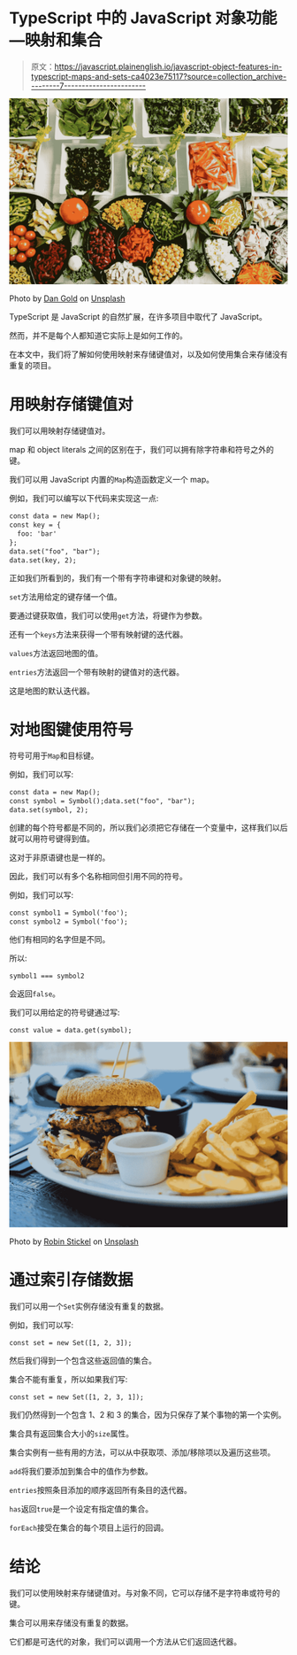 # TypeScript 中的 JavaScript 对象功能—映射和集合

> 原文：<https://javascript.plainenglish.io/javascript-object-features-in-typescript-maps-and-sets-ca4023e75117?source=collection_archive---------7----------------------->

![](img/74b1b3d375fadada6f5c6126f3cfddaa.png)

Photo by [Dan Gold](https://unsplash.com/@danielcgold?utm_source=medium&utm_medium=referral) on [Unsplash](https://unsplash.com?utm_source=medium&utm_medium=referral)

TypeScript 是 JavaScript 的自然扩展，在许多项目中取代了 JavaScript。

然而，并不是每个人都知道它实际上是如何工作的。

在本文中，我们将了解如何使用映射来存储键值对，以及如何使用集合来存储没有重复的项目。

# 用映射存储键值对

我们可以用映射存储键值对。

map 和 object literals 之间的区别在于，我们可以拥有除字符串和符号之外的键。

我们可以用 JavaScript 内置的`Map`构造函数定义一个 map。

例如，我们可以编写以下代码来实现这一点:

```
const data = new Map();
const key = {
  foo: 'bar'
};
data.set("foo", "bar");
data.set(key, 2);
```

正如我们所看到的，我们有一个带有字符串键和对象键的映射。

`set`方法用给定的键存储一个值。

要通过键获取值，我们可以使用`get`方法，将键作为参数。

还有一个`keys`方法来获得一个带有映射键的迭代器。

`values`方法返回地图的值。

`entries`方法返回一个带有映射的键值对的迭代器。

这是地图的默认迭代器。

# 对地图键使用符号

符号可用于`Map`和目标键。

例如，我们可以写:

```
const data = new Map();
const symbol = Symbol();data.set("foo", "bar");
data.set(symbol, 2);
```

创建的每个符号都是不同的，所以我们必须把它存储在一个变量中，这样我们以后就可以用符号键得到值。

这对于非原语键也是一样的。

因此，我们可以有多个名称相同但引用不同的符号。

例如，我们可以写:

```
const symbol1 = Symbol('foo');
const symbol2 = Symbol('foo');
```

他们有相同的名字但是不同。

所以:

```
symbol1 === symbol2
```

会返回`false`。

我们可以用给定的符号键通过写:

```
const value = data.get(symbol);
```

![](img/0612201945e9cbecd6442fcced4713b7.png)

Photo by [Robin Stickel](https://unsplash.com/@robinstickel?utm_source=medium&utm_medium=referral) on [Unsplash](https://unsplash.com?utm_source=medium&utm_medium=referral)

# 通过索引存储数据

我们可以用一个`Set`实例存储没有重复的数据。

例如，我们可以写:

```
const set = new Set([1, 2, 3]);
```

然后我们得到一个包含这些返回值的集合。

集合不能有重复，所以如果我们写:

```
const set = new Set([1, 2, 3, 1]);
```

我们仍然得到一个包含 1、2 和 3 的集合，因为只保存了某个事物的第一个实例。

集合具有返回集合大小的`size`属性。

集合实例有一些有用的方法，可以从中获取项、添加/移除项以及遍历这些项。

`add`将我们要添加到集合中的值作为参数。

`entries`按照条目添加的顺序返回所有条目的迭代器。

`has`返回`true`是一个设定有指定值的集合。

`forEach`接受在集合的每个项目上运行的回调。

# 结论

我们可以使用映射来存储键值对。与对象不同，它可以存储不是字符串或符号的键。

集合可以用来存储没有重复的数据。

它们都是可迭代的对象，我们可以调用一个方法从它们返回迭代器。